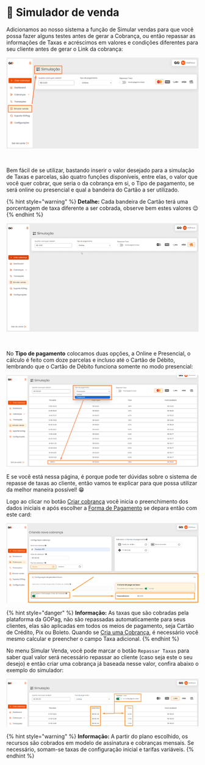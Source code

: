 # 🔢 Simulador de venda

Adicionamos ao nosso sistema a função de Simular vendas para que você possa fazer alguns testes antes de gerar a Cobrança, ou então repassar as informações de Taxas e acréscimos em valores e condições diferentes para seu cliente antes de gerar o Link da cobrança:

![simulador_menu](/assets/prints/simulador_menu.png)

<br>

Bem fácil de se utilizar, bastando inserir o valor desejado para a simulação de Taxas e parcelas, são quatro funções disponíveis, entre elas, o valor que você quer cobrar, que seria o da cobrança em si, o Tipo de pagamento, se será online ou presencial e qual a bandeira do Cartão a ser utilizado.

{% hint style="warning" %}
**Detalhe:**  Cada bandeira de Cartão terá uma porcentagem de taxa diferente a ser cobrada, observe bem estes valores 😉
{% endhint %}

![simulador_menu_exemplo](/assets/prints/simulador_menu_exemplo.gif)

<br>

No **Tipo de pagamento** colocamos duas opções, a Online e Presencial, o cálculo é feito com doze parcelas e incluso até o Cartão de Débito, lembrando que o Cartão de Débito funciona somente no modo presencial:

![simulador_menu_tipo_pagamento](/assets/prints/simulador_menu_tipo_pagamento.png)

E se você está nessa página, é porque pode ter dúvidas sobre o sistema de repasse de taxas ao cliente, então vamos te explicar para que possa utilizar da melhor maneira possível! 😁

Logo ao clicar no botão [Criar cobrança](https://docs.gopag.com.br/criar_cobranca) você inicia o preenchimento dos dados iniciais e após escolher a [Forma de Pagamento](https://docs.gopag.com.br/criar_cobranca/formas_pagamento) se depara então com este card:

![taxas_card_configuracao_parcelas_e_taxas](/assets/prints/taxas_card_configuracao_parcelas_e_taxas.png)

{% hint style="danger" %}
**Informação:** As taxas que são cobradas pela plataforma da GOPag, não são repassadas automaticamente para seus clientes, elas são aplicadas em todos os meios de pagamento, seja Cartão de Crédito, Pix ou Boleto. Quando se [Cria uma Cobrança](https://docs.gopag.com.br/criar_cobranca), é necessário você mesmo calcular e preencher o campo Taxa adicional.
{% endhint %}

No menu Simular Venda, você pode marcar o botão `Repassar Taxas` para saber qual valor será necessário repassar ao cliente (caso seja este o seu desejo) e então criar uma cobrança já baseada nesse valor, confira abaixo o exemplo do simulador:

![taxas_card_simulacao_venda](/assets/prints/taxas_card_simulacao_venda.png)

{% hint style="warning" %}
**Informação:** A partir do plano escolhido, os recursos são cobrados em modelo de assinatura e cobranças mensais. Se necessário, somam-se taxas de configuração inicial e tarifas variáveis.
{% endhint %}
